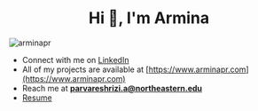 <h1 align="center">Hi 👋, I'm Armina</h1>
<p align="left"> <img src="https://komarev.com/ghpvc/?username=arminapr&label=Profile%20views&color=0e75b6&style=flat" alt="arminapr" /> </p>

- Connect with me on [LinkedIn](https://www.linkedin.com/in/arminapr)
- All of my projects are available at [https://www.arminapr.com](https://www.arminapr.com)
- Reach me at **parvareshrizi.a@northeastern.edu**
- [Resume](https://drive.google.com/file/d/1cpBXoVDor1etJgULzwonxy6UIAAtG5Gk/view?usp=sharing)
